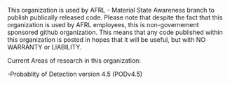 
This organization is used by AFRL - Material State Awareness branch to publish publically released code.
Please note that despite the fact that this organization is used by AFRL employees, this is non-governement sponsored github organization. This means that
any code published within this organization is posted in hopes that it will be useful, but with NO WARRANTY or LIABILITY.

Current Areas of research in this organization:

-Probablity of Detection version 4.5 (PODv4.5)

